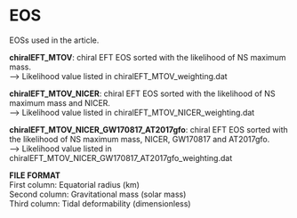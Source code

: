 # EOS
EOSs used in the article.

**chiralEFT_MTOV**: chiral EFT EOS sorted with the likelihood of NS maximum mass.<br/>
--> Likelihood value listed in chiralEFT_MTOV_weighting.dat

**chiralEFT_MTOV_NICER**: chiral EFT EOS sorted with the likelihood of NS maximum mass and NICER.<br/>
--> Likelihood value listed in chiralEFT_MTOV_NICER_weighting.dat

**chiralEFT_MTOV_NICER_GW170817_AT2017gfo**: chiral EFT EOS sorted with the likelihood of NS maximum mass, NICER, GW170817 and AT2017gfo.<br/>
--> Likelihood value listed in chiralEFT_MTOV_NICER_GW170817_AT2017gfo_weighting.dat

**FILE FORMAT**<br/>
First column: Equatorial radius (km)<br/>
Second column: Gravitational mass (solar mass)<br/>
Third column: Tidal deformability (dimensionless)
